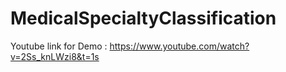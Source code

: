 # MedicalSpecialtyClassification

Youtube link for Demo : https://www.youtube.com/watch?v=2Ss_knLWzi8&t=1s
